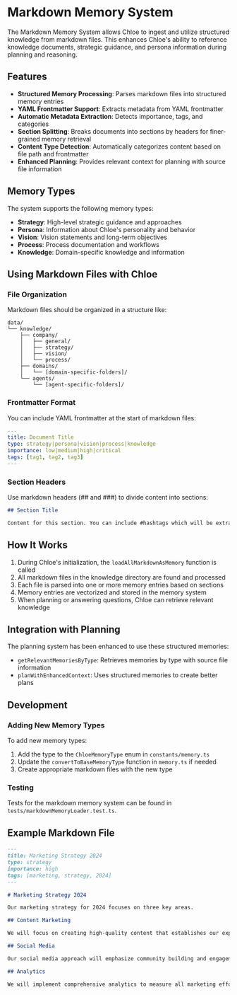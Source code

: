 # Markdown Memory System

The Markdown Memory System allows Chloe to ingest and utilize structured knowledge from markdown files. This enhances Chloe's ability to reference knowledge documents, strategic guidance, and persona information during planning and reasoning.

## Features

- **Structured Memory Processing**: Parses markdown files into structured memory entries
- **YAML Frontmatter Support**: Extracts metadata from YAML frontmatter
- **Automatic Metadata Extraction**: Detects importance, tags, and categories
- **Section Splitting**: Breaks documents into sections by headers for finer-grained memory retrieval
- **Content Type Detection**: Automatically categorizes content based on file path and frontmatter
- **Enhanced Planning**: Provides relevant context for planning with source file information

## Memory Types

The system supports the following memory types:

- **Strategy**: High-level strategic guidance and approaches
- **Persona**: Information about Chloe's personality and behavior
- **Vision**: Vision statements and long-term objectives
- **Process**: Process documentation and workflows
- **Knowledge**: Domain-specific knowledge and information

## Using Markdown Files with Chloe

### File Organization

Markdown files should be organized in a structure like:

```
data/
└── knowledge/
    ├── company/
    │   ├── general/
    │   ├── strategy/
    │   ├── vision/
    │   └── process/
    ├── domains/
    │   └── [domain-specific-folders]/
    └── agents/
        └── [agent-specific-folders]/
```

### Frontmatter Format

You can include YAML frontmatter at the start of markdown files:

```yaml
---
title: Document Title
type: strategy|persona|vision|process|knowledge
importance: low|medium|high|critical
tags: [tag1, tag2, tag3]
---
```

### Section Headers

Use markdown headers (## and ###) to divide content into sections:

```markdown
## Section Title

Content for this section. You can include #hashtags which will be extracted as tags.
```

## How It Works

1. During Chloe's initialization, the `loadAllMarkdownAsMemory` function is called
2. All markdown files in the knowledge directory are found and processed
3. Each file is parsed into one or more memory entries based on sections
4. Memory entries are vectorized and stored in the memory system
5. When planning or answering questions, Chloe can retrieve relevant knowledge

## Integration with Planning

The planning system has been enhanced to use these structured memories:

- `getRelevantMemoriesByType`: Retrieves memories by type with source file information
- `planWithEnhancedContext`: Uses structured memories to create better plans

## Development

### Adding New Memory Types

To add new memory types:

1. Add the type to the `ChloeMemoryType` enum in `constants/memory.ts`
2. Update the `convertToBaseMemoryType` function in `memory.ts` if needed
3. Create appropriate markdown files with the new type

### Testing

Tests for the markdown memory system can be found in `tests/markdownMemoryLoader.test.ts`.

## Example Markdown File

```markdown
---
title: Marketing Strategy 2024
type: strategy
importance: high
tags: [marketing, strategy, 2024]
---

# Marketing Strategy 2024

Our marketing strategy for 2024 focuses on three key areas.

## Content Marketing

We will focus on creating high-quality content that establishes our expertise.

## Social Media

Our social media approach will emphasize community building and engagement.

## Analytics

We will implement comprehensive analytics to measure all marketing efforts.
``` 